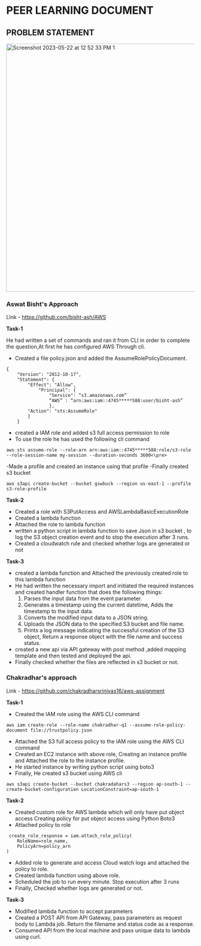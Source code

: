 # PEER LEARNING DOCUMENT

## PROBLEM STATEMENT
<img width="663" alt="Screenshot 2023-05-22 at 12 52 33 PM 1" src="https://github.com/Rohith131102/awsAssignment/assets/123619674/655ea2ae-03f6-4229-af6c-c493249733f5">




### Aswat Bisht's Approach
Link - https://github.com/bisht-ash/AWS

**Task-1**

He had written a set of commands and ran it from CLI in order to complete the question,At first he has configured AWS Through cli.
- Created a file policy.json and added the AssumeRolePolicyDocument. 

```
{
 	"Version": "2012-10-17",
 	"Statement": {
 		"Effect": "Allow",
 			"Principal": {
 				"Service": “s3.amazonaws.com”
 				“AWS” : “arn:aws:iam::4745*****588:user/bisht-ash”
 				},
 		"Action": "sts:AssumeRole"
 		}
 	}
 ```
 
- created a IAM role and added s3 full access permission to role
- To use the role he has used the following cli command

```
aws sts assume-role --role-arn arn:aws:iam::4745*****588:role/s3-role --role-session-name my-session --duration-seconds 3600<\pre>
```

-Made a profile and created an instance using that profile
-Finally created s3 bucket

```
aws s3api create-bucket --bucket gswbuck --region us-east-1 --profile s3-role-profile
```

**Task-2**

- Created a role with S3PutAccess and
AWSLambdaBasicExecutionRole
- Created a lambda function
- Attached the role to lambda function
- written a python script in lambda function to save Json in s3 bucket , to log the S3 object creation event and to stop the execution after 3 runs.   
- Created a cloudwatch rule and checked whether logs are generated or not

**Task-3**
- created a lambda function and Attached the previously created role to this lambda function
-  He had written the necessary import and initiated the required instances and created handler function that does the following things:
     1. Parses the input data from the event parameter.
     2. Generates a timestamp using the current datetime, Adds the timestamp to the input data. 
    3.  Converts the modified input data to a JSON string.    
    4.  Uploads the JSON data to the specified S3 bucket and file name.        
    5.  Prints a log message indicating the successful creation of the S3 object, Return a response object with the file name and success status.
 - created a new api via API gateway with post method ,added mapping template and then tested and deployed the api.
 - Finally checked whether the files are reflected in s3 bucket or not.


### Chakradhar's approach

Link - https://github.com/chakradharsrinivas16/aws-assignment

**Task-1**

- Created the IAM role using the AWS CLI command

```
aws iam create-role --role-name chakradhar-q1 --assume-role-policy-document file://trustpolicy.json
```

- Attached the S3 full access policy to the IAM role using the AWS CLI command
- Created an EC2 instance with above role, Creating an instance profile and  Attached the role to the instance profile.
- He started instance by writing python script using boto3 
- Finally, He created s3 bucket using AWS cli

```
aws s3api create-bucket --bucket chakradahars3 --region ap-south-1 --create-bucket-configuration LocationConstraint=ap-south-1 
```

**Task-2**

- Created custom role for AWS lambda which will only have put object access Creating policy for put object access using Python Boto3
- Attached policy to role

```
 create_role_response = iam.attach_role_policy(
    RoleName=role_name,
    PolicyArn=policy_arn
)
```

- Added role to generate and access Cloud watch logs and attached the policy to role.
- Created lambda function using above role.
- Scheduled the job to run every minute. Stop execution after 3 runs
- Finally, Checked whether logs are generated or not.
  
**Task-3**

- Modified lambda function to accept parameters
- Created a POST API from API Gateway, pass parameters as request body to Lambda job. Return the filename and status code as a response.
- Consumed API from the local machine and pass unique data to lambda using curl.

